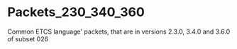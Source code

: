 # Packets_230_340_360

Common ETCS language' packets, that are in versions 2.3.0, 3.4.0 and 3.6.0 of subset 026
